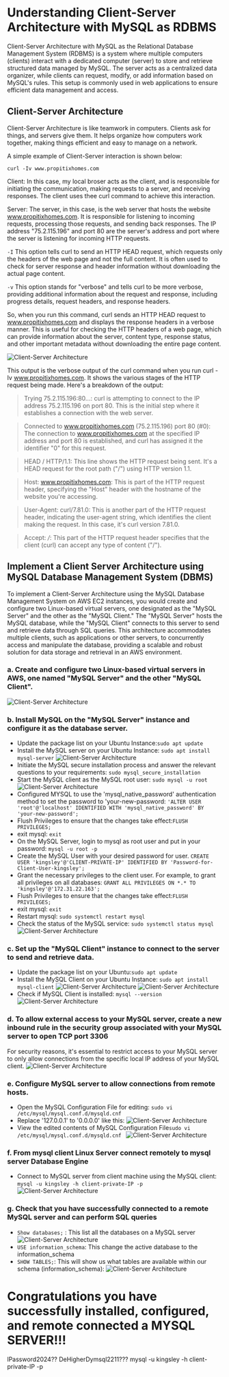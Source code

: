 # Understanding Client-Server Architecture with MySQL as RDBMS
Client-Server Architecture with MySQL as the Relational Database Management System (RDBMS) is a system where multiple computers (clients) interact with a dedicated computer (server) to store and retrieve structured data managed by MySQL. The server acts as a centralized data organizer, while clients can request, modify, or add information based on MySQL's rules. This setup is commonly used in web applications to ensure efficient data management and access.


## Client-Server Architecture
Client-Server Architecture is like teamwork in computers. Clients ask for things, and servers give them. It helps organize how computers work together, making things efficient and easy to manage on a network.

A simple example of Client-Server interaction is shown below:

`curl -Iv www.propitixhomes.com`

Client: In this case, my local broser acts as the client, and is responsible for initiating the communication, making requests to a server, and receiving responses. The client uses thee curl command to achieve this interaction.

Server: The server, in this case, is the web server that hosts the website www.propitixhomes.com. It is responsible for listening to incoming requests, processing those requests, and sending back responses. The IP address "75.2.115.196" and port 80 are the server's address and port where the server is listening for incoming HTTP requests.

`-I` This option tells curl to send an HTTP HEAD request, which requests only the headers of the web page and not the full content. It is often used to check for server response and header information without downloading the actual page content.

`-v` This option stands for "verbose" and tells curl to be more verbose, providing additional information about the request and response, including progress details, request headers, and response headers.

So, when you run this command, curl sends an HTTP HEAD request to www.propitixhomes.com and displays the response headers in a verbose manner. This is useful for checking the HTTP headers of a web page, which can provide information about the server, content type, response status, and other important metadata without downloading the entire page content.

![Client-Server Architecture](./Images/1.png)

This output is the verbose output of the curl command when you run curl -Iv www.propitixhomes.com. It shows the various stages of the HTTP request being made. Here's a breakdown of the output:

> Trying 75.2.115.196:80...: curl is attempting to connect to the IP address 75.2.115.196 on port 80. This is the initial step where it establishes a connection with the web server.

> Connected to www.propitixhomes.com (75.2.115.196) port 80 (#0): The connection to www.propitixhomes.com at the specified IP address and port 80 is established, and curl has assigned it the identifier "0" for this request.

> HEAD / HTTP/1.1: This line shows the HTTP request being sent. It's a HEAD request for the root path ("/") using HTTP version 1.1.

> Host: www.propitixhomes.com: This is part of the HTTP request header, specifying the "Host" header with the hostname of the website you're accessing.

> User-Agent: curl/7.81.0: This is another part of the HTTP request header, indicating the user-agent string, which identifies the client making the request. In this case, it's curl version 7.81.0.

> Accept: */*: This part of the HTTP request header specifies that the client (curl) can accept any type of content ("/").

## Implement a Client Server Architecture using MySQL Database Management System (DBMS)
To implement a Client-Server Architecture using the MySQL Database Management System on AWS EC2 instances, you would create and configure two Linux-based virtual servers, one designated as the "MySQL Server" and the other as the "MySQL Client." The "MySQL Server" hosts the MySQL database, while the "MySQL Client" connects to this server to send and retrieve data through SQL queries. This architecture accommodates multiple clients, such as applications or other servers, to concurrently access and manipulate the database, providing a scalable and robust solution for data storage and retrieval in an AWS environment.

### a. Create and configure two Linux-based virtual servers in AWS, one named "MySQL Server" and the other "MySQL Client".
![Client-Server Architecture](./Images/2.png)

### b. Install MySQL on the "MySQL Server" instance and configure it as the database server. 
* Update the package list on your Ubuntu Instance:`sudo apt update` 
* Install the MySQL server on your Ubuntu Instance: `sudo apt install mysql-server`
![Client-Server Architecture](./Images/3.png)
* Initiate the MySQL secure installation process and answer the relevant questions to your requirements: `sudo mysql_secure_installation`
* Start the MySQL client as the MySQL root user: `sudo mysql -u root`
![Client-Server Architecture](./Images/3.1.png)
* Configured MYSQL to use the 'mysql_native_password' authentication method to set the password to 'your-new-password:
`'ALTER USER 'root'@'localhost' IDENTIFIED WITH 'mysql_native_password' BY 'your-new-password';`
* Flush Privileges to ensure that the changes take effect:`FLUSH PRIVILEGES;`
* exit mysql: `exit`
* On the MySQL Server, login to mysql as root user and put in your password: `mysql -u root -p`
* Create the MySQL User with your desired password for user.
`CREATE USER 'kingsley'@'CLIENT-PRIVATE-IP' IDENTIFIED BY 'Password-for-Client-User-kingsley';`
* Grant the necessary privileges to the client user. For example, to grant all privileges on all databases:
`GRANT ALL PRIVILEGES ON *.* TO 'kingsley'@'172.31.22.163';`
* Flush Privileges to ensure that the changes take effect:`FLUSH PRIVILEGES;`
* exit mysql: `exit`
* Restart mysql: `sudo systemctl restart mysql`
* Check the status of the MySQL service: `sudo systemctl status mysql`
![Client-Server Architecture](./Images/4.png)

### c. Set up the "MySQL Client" instance to connect to the server to send and retrieve data.
* Update the package list on your Ubuntu:`sudo apt update` 
* Install the MySQL Client on your Ubuntu Instance: `sudo apt install mysql-client`
![Client-Server Architecture](./Images/5.png)
![Client-Server Architecture](./Images/6.png)
* Check if MySQL Client is installed: `mysql --version`
![Client-Server Architecture](./Images/7.png)

### d. To allow external access to your MySQL server, create a new inbound rule in the security group associated with your MySQL server to open TCP port 3306
For security reasons, it's essential to restrict access to your MySQL server to only allow connections from the specific local IP address of your MySQL client.
![Client-Server Architecture](./Images/8.png)

### e. Configure MySQL server to allow connections from remote hosts.
* Open the MySQL Configuration File for editing: `sudo vi /etc/mysql/mysql.conf.d/mysqld.cnf`
* Replace '127.0.0.1' to '0.0.0.0' like this: 
![Client-Server Architecture](./Images/9.png)
* View the edited contents of MySQL Configuration File`sudo vi /etc/mysql/mysql.conf.d/mysqld.cnf `
![Client-Server Architecture](./Images/10.png)

### f. From mysql client Linux Server connect remotely to mysql server Database Engine
* Connect to MySQL server from client machine using the MySQL client: `mysql -u kingsley -h client-private-IP -p`
![Client-Server Architecture](./Images/11.png)

### g. Check that you have successfully connected to a remote MySQL server and can perform SQL queries
* `Show databases;` : This list all the databases on a MySQL server
![Client-Server Architecture](./Images/12.png)
* `USE information_schema`: This change the active database to the information_schema
* `SHOW TABLES;`: This will show us what tables are available within our schema (information_schema):
![Client-Server Architecture](./Images/13.png)

# Congratulations you have successfully installed, configured, and remote connected a MYSQL SERVER!!!












lPassword2024??
DeHigherDymsql2211???
mysql -u kingsley -h client-private-IP -p